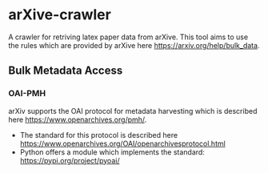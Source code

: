 # arXive-crawler

A crawler for retriving latex paper data from arXive. This tool aims to use the rules which are provided by arXive here https://arxiv.org/help/bulk_data.

## Bulk Metadata Access

### OAI-PMH

arXiv supports the OAI protocol for metadata harvesting which is described here https://www.openarchives.org/pmh/.
- The standard for this protocol is described here https://www.openarchives.org/OAI/openarchivesprotocol.html
- Python offers a module which implements the standard: https://pypi.org/project/pyoai/

